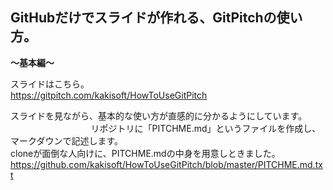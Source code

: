 ## GitHubだけでスライドが作れる、GitPitchの使い方。  
**～基本編～**

スライドはこちら。  
https://gitpitch.com/kakisoft/HowToUseGitPitch

スライドを見ながら、基本的な使い方が直感的に分かるようにしています。      
　          　
　          
リポジトリに「PITCHME.md」というファイルを作成し、マークダウンで記述します。      
cloneが面倒な人向けに、PITCHME.mdの中身を用意しときました。
https://github.com/kakisoft/HowToUseGitPitch/blob/master/PITCHME.md.txt
